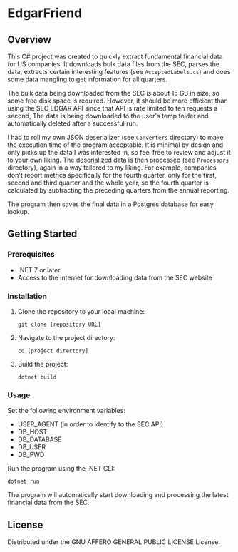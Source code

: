 # EdgarFriend 

## Overview

This C# project was created to quickly extract fundamental financial data for US companies. It downloads bulk data files from the SEC, parses the data, extracts certain interesting features (see `AcceptedLabels.cs`) and does some data mangling to get information for all quarters.

The bulk data being downloaded from the SEC is about 15 GB in size, so some free disk space is required. However, it should be more efficient than using the SEC EDGAR API since that API is rate limited to ten requests a second, The data is being downloaded to the user's temp folder and automatically deleted after a successful run.

I had to roll my own JSON deserializer (see `Converters` directory) to make the execution time of the program acceptable. It is minimal by design and only picks up the data I was interested in, so feel free to review and adjust it to your own liking. The deserialized data is then processed (see `Processors` directory), again in a way tailored to my liking. For example, companies don't report metrics specifically for the fourth quarter, only for the first, second and third quarter and the whole year, so the fourth quarter is calculated by subtracting the preceding quarters from the annual reporting.

The program then saves the final data in a Postgres database for easy lookup.

## Getting Started

### Prerequisites

- .NET 7 or later
- Access to the internet for downloading data from the SEC website

### Installation

1. Clone the repository to your local machine:
   ```
   git clone [repository URL]
   ```
2. Navigate to the project directory:
   ```
   cd [project directory]
   ```
3. Build the project:
   ```
   dotnet build
   ```

### Usage
Set the following environment variables:
- USER_AGENT (in order to identify to the SEC API)
- DB_HOST
- DB_DATABASE
- DB_USER
- DB_PWD

Run the program using the .NET CLI:
```
dotnet run
```

The program will automatically start downloading and processing the latest financial data from the SEC.

## License

Distributed under the GNU AFFERO GENERAL PUBLIC LICENSE License.